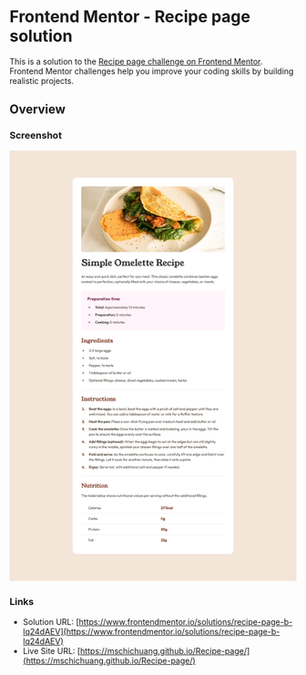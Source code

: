 # Frontend Mentor - Recipe page solution

This is a solution to the [Recipe page challenge on Frontend Mentor](https://www.frontendmentor.io/challenges/recipe-page-KiTsR8QQKm). Frontend Mentor challenges help you improve your coding skills by building realistic projects.

## Overview

### Screenshot

![](./screenshot.png)

### Links

- Solution URL: [https://www.frontendmentor.io/solutions/recipe-page-b-lq24dAEV](https://www.frontendmentor.io/solutions/recipe-page-b-lq24dAEV)
- Live Site URL: [https://mschichuang.github.io/Recipe-page/](https://mschichuang.github.io/Recipe-page/)
